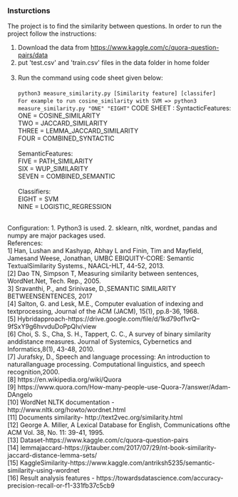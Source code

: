 ### Insturctions
The project is to find the similarity between questions. In order to run the project follow the instructions:
1. Download the data from https://www.kaggle.com/c/quora-question-pairs/data
2. put 'test.csv' and 'train.csv' files in the data folder in home folder <br/> <br/>
3. Run the command using code sheet given below: <br/>
<br/> `python3 measure_similarity.py [Similarity feature] [classifer]`
<br/> `For example to run cosine_similarity with SVM => python3 measure_similarity.py "ONE" "EIGHT"`
CODE SHEET :
SyntacticFeatures: <br/>
ONE = COSINE_SIMILARITY <br/>
TWO = JACCARD_SIMILARITY <br/>
THREE = LEMMA_JACCARD_SIMILARITY <br/>
FOUR = COMBINED_SYNTACTIC <br/> <br/>
SemanticFeatures: <br/> 
FIVE = PATH_SIMILARITY <br/>
SIX = WUP_SIMILARITY <br/>
SEVEN = COMBINED_SEMANTIC <br/> <br/>
Classifiers: <br/>
EIGHT = SVM <br/>
NINE = LOGISTIC_REGRESSION <br/>
 <br/>
Configuration:
1. Python3 is used.
2. sklearn, nltk, wordnet, pandas and numpy are major packages used.
<br/>
References: <br/>
1]  Han, Lushan and Kashyap, Abhay L and Finin, Tim and Mayfield, Jamesand  Weese,  Jonathan,  UMBC  EBIQUITY-CORE:  Semantic  TextualSimilarity Systems., NAACL-HLT, 44-52, 2013. <br/>
[2]  Dao TN, Simpson T, Measuring similarity between sentences, WordNet.Net, Tech. Rep., 2005. <br/>
3]  Sravanthi, P., and Srinivase, D.,SEMANTIC SIMILARITY BETWEENSENTENCES, 2017 <br/>
[4]  Salton,  G.  and  Lesk,  M.E.,  Computer  evaluation  of  indexing  and  textprocessing, Journal of the ACM (JACM), 15(1), pp.8-36, 1968. <br/>
[5]  Hybridapproach-https://drive.google.com/file/d/1kd79of1vrQ–9fSxY9g6hvvduDoPpQIv/view <br/>
[6]  Choi, S. S., Cha, S. H., Tappert, C. C., A survey of binary similarity anddistance  measures.  Journal  of  Systemics,  Cybernetics  and  Informatics,8(1), 43-48, 2010. <br/>
[7]  Jurafsky, D., Speech and language processing: An introduction to naturallanguage processing. Computational linguistics, and speech recognition,2000. <br/>
[8]  https://en.wikipedia.org/wiki/Quora <br/>
[9]  https://www.quora.com/How-many-people-use-Quora-7/answer/Adam-DAngelo <br/>
[10]  WordNet NLTK documentation -http://www.nltk.org/howto/wordnet.html <br/>
[11]  Documents similarity- http://text2vec.org/similarity.html <br/>
[12]  George A. Miller, A Lexical Database for English, Communications ofthe ACM Vol. 38, No. 11: 39-41, 1995. <br/>
[13]  Dataset-https://www.kaggle.com/c/quora-question-pairs <br/>
[14]  lemmajaccard-https://jktauber.com/2017/07/29/nt-book-similarity-jaccard-distance-lemma-sets/ <br/>
[15]  KaggleSimilarity-https://www.kaggle.com/antriksh5235/semantic-similarity-using-wordnet <br/>
[16]  Result   analysis   features   -   https://towardsdatascience.com/accuracy-precision-recall-or-f1-331fb37c5cb9 <br/>
